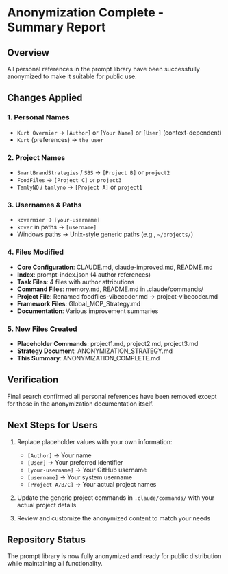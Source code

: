 # Anonymization Complete - Summary Report

## Overview
All personal references in the prompt library have been successfully anonymized to make it suitable for public use.

## Changes Applied

### 1. Personal Names
- `Kurt Overmier` → `[Author]` or `[Your Name]` or `[User]` (context-dependent)
- `Kurt` (preferences) → `the user`

### 2. Project Names
- `SmartBrandStrategies` / `SBS` → `[Project B]` or `project2`
- `FoodFiles` → `[Project C]` or `project3` 
- `TamlyNO` / `tamlyno` → `[Project A]` or `project1`

### 3. Usernames & Paths
- `kovermier` → `[your-username]`
- `kover` in paths → `[username]`
- Windows paths → Unix-style generic paths (e.g., `~/projects/`)

### 4. Files Modified
- **Core Configuration**: CLAUDE.md, claude-improved.md, README.md
- **Index**: prompt-index.json (4 author references)
- **Task Files**: 4 files with author attributions
- **Command Files**: memory.md, README.md in .claude/commands/
- **Project File**: Renamed foodfiles-vibecoder.md → project-vibecoder.md
- **Framework Files**: Global_MCP_Strategy.md
- **Documentation**: Various improvement summaries

### 5. New Files Created
- **Placeholder Commands**: project1.md, project2.md, project3.md
- **Strategy Document**: ANONYMIZATION_STRATEGY.md
- **This Summary**: ANONYMIZATION_COMPLETE.md

## Verification
Final search confirmed all personal references have been removed except for those in the anonymization documentation itself.

## Next Steps for Users
1. Replace placeholder values with your own information:
   - `[Author]` → Your name
   - `[User]` → Your preferred identifier
   - `[your-username]` → Your GitHub username
   - `[username]` → Your system username
   - `[Project A/B/C]` → Your actual project names

2. Update the generic project commands in `.claude/commands/` with your actual project details

3. Review and customize the anonymized content to match your needs

## Repository Status
The prompt library is now fully anonymized and ready for public distribution while maintaining all functionality.